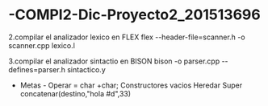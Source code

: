 # -COMPI2-Dic-Proyecto2_201513696



2.compilar el analizador lexico en FLEX
flex --header-file=scanner.h -o scanner.cpp lexico.l

3.compilar el analizador sintactio en BISON
bison -o parser.cpp --defines=parser.h sintactico.y


 - Metas -
 Operar = char +char;
 Constructores vacios
 Heredar
 Super
 concatenar(destino,"hola #d",33)
